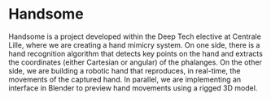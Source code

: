 # Handsome
Handsome is a project developed within the Deep Tech elective at Centrale Lille, where we are creating a hand mimicry system.  On one side, there is a hand recognition algorithm that detects key points on the hand and extracts the coordinates (either Cartesian or angular) of the phalanges. On the other side, we are building a robotic hand that reproduces, in real-time, the movements of the captured hand.  In parallel, we are implementing an interface in Blender to preview hand movements using a rigged 3D model.



